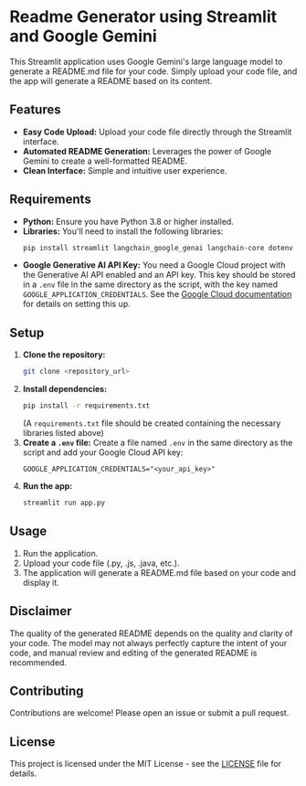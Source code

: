 # Readme Generator using Streamlit and Google Gemini

This Streamlit application uses Google Gemini's large language model to generate a README.md file for your code.  Simply upload your code file, and the app will generate a README based on its content.

## Features

* **Easy Code Upload:** Upload your code file directly through the Streamlit interface.
* **Automated README Generation:**  Leverages the power of Google Gemini to create a well-formatted README.
* **Clean Interface:** Simple and intuitive user experience.

## Requirements

* **Python:**  Ensure you have Python 3.8 or higher installed.
* **Libraries:** You'll need to install the following libraries:
    ```bash
    pip install streamlit langchain_google_genai langchain-core dotenv
    ```
* **Google Generative AI API Key:** You need a Google Cloud project with the Generative AI API enabled and an API key.  This key should be stored in a `.env` file in the same directory as the script, with the key named `GOOGLE_APPLICATION_CREDENTIALS`.  See the [Google Cloud documentation](https://cloud.google.com/generative-ai/docs) for details on setting this up.

## Setup

1. **Clone the repository:**
   ```bash
   git clone <repository_url>
   ```
2. **Install dependencies:**
   ```bash
   pip install -r requirements.txt
   ```
   (A `requirements.txt` file should be created containing the necessary libraries listed above)
3. **Create a `.env` file:** Create a file named `.env` in the same directory as the script and add your Google Cloud API key:
   ```
   GOOGLE_APPLICATION_CREDENTIALS="<your_api_key>"
   ```
4. **Run the app:**
   ```bash
   streamlit run app.py 
   ```

## Usage

1. Run the application.
2. Upload your code file (.py, .js, .java, etc.).
3. The application will generate a README.md file based on your code and display it.


## Disclaimer

The quality of the generated README depends on the quality and clarity of your code.  The model may not always perfectly capture the intent of your code, and manual review and editing of the generated README is recommended.


## Contributing

Contributions are welcome! Please open an issue or submit a pull request.


## License

This project is licensed under the MIT License - see the [LICENSE](LICENSE) file for details.

